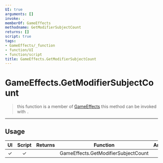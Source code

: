 ```yaml
---
UI: true
arguments: []
invoke: .
memberOf: GameEffects
methodname: GetModifierSubjectCount
returns: []
script: true
tags:
- GameEffects/_function
- function/UI
- function/script
title: GameEffects.GetModifierSubjectCount
---
```

# GameEffects.GetModifierSubjectCount
> this function is a member of [GameEffects](civ-6/lua/GameEffects.md)
> this method can be invoked with `.`
-----
## Usage
|  UI | Script | Returns | Function | Arguments |
|:---:|:------:|-------:|:--------:|:---------|
|✓|✓||GameEffects.GetModifierSubjectCount||
